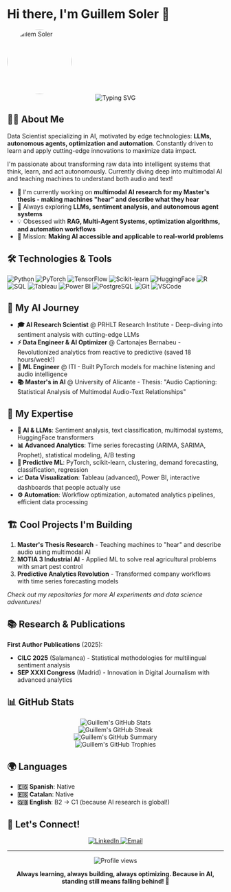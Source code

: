 # Hi there, I'm Guillem Soler 👋

<img src="img/yo_2.png" alt="Guillem Soler" width="150" height="150" align="center" style="border-radius: 50%; object-fit: cover;">

<div align="center">
  <img src="https://readme-typing-svg.herokuapp.com?font=Fira+Code&pause=1000&color=3498DB&center=true&vCenter=true&width=500&lines=Data+Scientist+%26+AI+Enthusiast;LLM+%26+Autonomous+Agents+Explorer;Optimization+%26+Automation+Lover;" alt="Typing SVG" />
</div>

## 👨‍💻 About Me

Data Scientist specializing in AI, motivated by edge technologies: **LLMs, autonomous agents, optimization and automation**. Constantly driven to learn and apply cutting-edge innovations to maximize data impact.

I'm passionate about transforming raw data into intelligent systems that think, learn, and act autonomously. Currently diving deep into multimodal AI and teaching machines to understand both audio and text!

- 🔭 I'm currently working on **multimodal AI research for my Master's thesis - making machines "hear" and describe what they hear**
- 🌱 Always exploring **LLMs, sentiment analysis, and autonomous agent systems**
- 💡 Obsessed with **RAG, Multi-Agent Systems, optimization algorithms, and automation workflows**
- 🎯 Mission: **Making AI accessible and applicable to real-world problems**

## 🛠️ Technologies & Tools

![Python](https://img.shields.io/badge/-Python-3776AB?style=flat-square&logo=python&logoColor=white)
![PyTorch](https://img.shields.io/badge/-PyTorch-EE4C2C?style=flat-square&logo=pytorch&logoColor=white)
![TensorFlow](https://img.shields.io/badge/-TensorFlow-FF6F00?style=flat-square&logo=tensorflow&logoColor=white)
![Scikit-learn](https://img.shields.io/badge/-Scikit--learn-F7931E?style=flat-square&logo=scikit-learn&logoColor=white)
![HuggingFace](https://img.shields.io/badge/-🤗%20HuggingFace-FFD21E?style=flat-square&logoColor=black)
![R](https://img.shields.io/badge/-R-276DC3?style=flat-square&logo=r&logoColor=white)
![SQL](https://img.shields.io/badge/-SQL-4479A1?style=flat-square&logo=mysql&logoColor=white)
![Tableau](https://img.shields.io/badge/-Tableau-E97627?style=flat-square&logo=tableau&logoColor=white)
![Power BI](https://img.shields.io/badge/-Power%20BI-F2C811?style=flat-square&logo=power-bi&logoColor=black)
![PostgreSQL](https://img.shields.io/badge/-PostgreSQL-336791?style=flat-square&logo=postgresql&logoColor=white)
![Git](https://img.shields.io/badge/-Git-F05032?style=flat-square&logo=git&logoColor=white)
![VSCode](https://img.shields.io/badge/-VSCode-007ACC?style=flat-square&logo=visual-studio-code&logoColor=white)

## 🚀 My AI Journey

- **🎓 AI Research Scientist** @ PRHLT Research Institute - Deep-diving into sentiment analysis with cutting-edge LLMs
- **⚡ Data Engineer & AI Optimizer** @ Cartonajes Bernabeu - Revolutionized analytics from reactive to predictive (saved 18 hours/week!)
- **🎵 ML Engineer** @ ITI - Built PyTorch models for machine listening and audio intelligence
- **📚 Master's in AI** @ University of Alicante - Thesis: "Audio Captioning: Statistical Analysis of Multimodal Audio-Text Relationships"

## 🧠 My Expertise

- **🤖 AI & LLMs**: Sentiment analysis, text classification, multimodal systems, HuggingFace transformers
- **📊 Advanced Analytics**: Time series forecasting (ARIMA, SARIMA, Prophet), statistical modeling, A/B testing
- **🔮 Predictive ML**: PyTorch, scikit-learn, clustering, demand forecasting, classification, regression
- **📈 Data Visualization**: Tableau (advanced), Power BI, interactive dashboards that people actually use
- **⚙️ Automation**: Workflow optimization, automated analytics pipelines, efficient data processing

## 🏗️ Cool Projects I'm Building

1. **Master's Thesis Research** - Teaching machines to "hear" and describe audio using multimodal AI
2. **MOTIA 3 Industrial AI** - Applied ML to solve real agricultural problems with smart pest control
3. **Predictive Analytics Revolution** - Transformed company workflows with time series forecasting models

*Check out my repositories for more AI experiments and data science adventures!*

## 📚 Research & Publications

**First Author Publications** (2025):
- **CILC 2025** (Salamanca) - Statistical methodologies for multilingual sentiment analysis
- **SEP XXXI Congress** (Madrid) - Innovation in Digital Journalism with advanced analytics

## 📊 GitHub Stats

<div align="center">
  <img src="https://github-readme-stats.vercel.app/api?username=guillembng&show_icons=true&theme=radical" alt="Guillem's GitHub Stats" />
</div>
<div align="center">
  <img src="https://github-readme-streak-stats.herokuapp.com/?user=guillembng&theme=radical" alt="Guillem's GitHub Streak" />
</div>

<div align="center">
  <img src="https://github-profile-summary-cards.vercel.app/api/cards/profile-details?username=guillembng&theme=radical" alt="Guillem's GitHub Summary" />
</div>
<div align="center">
  <img src="https://github-profile-trophy.vercel.app/?username=guillembng&theme=radical&column=7" alt="Guillem's GitHub Trophies" />
</div>

## 🌍 Languages

- **🇪🇸 Spanish**: Native
- **🇪🇸 Catalan**: Native  
- **🇬🇧 English**: B2 → C1 (because AI research is global!)

## 🤝 Let's Connect!

<div align="center">
  <a href="https://linkedin.com/in/guillem-soler-sanz-ab690325b" target="_blank">
    <img src="https://img.shields.io/badge/-LinkedIn-0077B5?style=for-the-badge&logo=linkedin&logoColor=white" alt="LinkedIn" />
  </a>
  <a href="mailto:guillembng5@gmail.com">
    <img src="https://img.shields.io/badge/-Email-D14836?style=for-the-badge&logo=gmail&logoColor=white" alt="Email" />
  </a>
</div>

---

<div align="center">
  <img src="https://komarev.com/ghpvc/?username=guillembng&color=blue&style=flat-square&label=Profile+Views" alt="Profile views" />
  
  **Always learning, always building, always optimizing. Because in AI, standing still means falling behind! 🚀**
</div>
